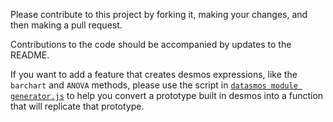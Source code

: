 Please contribute to this project by forking it, making your changes, and then making a pull request.

Contributions to the code should be accompanied by updates to the README.

If you want to add a feature that creates desmos expressions, like the `barchart` and `ANOVA` methods, please use the script in [`datasmos module generator.js`](https://github.com/Fblaze1/Datasmos/blob/master/datasmos%20module%20generator.js) to help you convert a prototype built in desmos into a function that will replicate that prototype.
